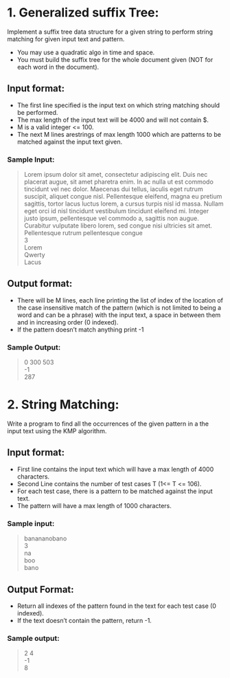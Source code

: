 # 1. Generalized suffix Tree:
Implement a suffix tree data structure for a given string to perform string matching for given input text and pattern.
- You may use a quadratic algo in time and space.
- You must build the suffix tree for the whole document given (NOT for each word in the document).
## Input format:
- The first line specified is the input text on which string matching should be performed.
- The max length of the input text will be 4000 and will not contain $.
- M is a valid integer <= 100.
- The next M lines arestrings of max length 1000 which are patterns to be matched against the input text given.
### Sample Input:
> Lorem ipsum dolor sit amet, consectetur adipiscing elit. Duis nec placerat augue, sit amet pharetra enim. In ac nulla ut est commodo tincidunt vel nec dolor. Maecenas dui tellus, iaculis eget rutrum suscipit, aliquet congue nisl. Pellentesque eleifend, magna eu pretium sagittis, tortor lacus luctus lorem, a cursus turpis nisl id massa. Nullam eget orci id nisl tincidunt vestibulum tincidunt eleifend mi. Integer justo ipsum, pellentesque vel commodo a, sagittis non augue. Curabitur vulputate libero lorem, sed congue nisi ultricies sit amet. Pellentesque rutrum pellentesque congue  
> 3  
> Lorem  
> Qwerty  
> Lacus
## Output format:
- There will be M lines, each line printing the list of index of the location of the case insensitive match of the pattern (which is not limited to being a word and can be a phrase) with the input text, a space in between them and in increasing order (0 indexed).
- If the pattern doesn’t match anything print -1
### Sample Output:
> 0 300 503  
> -1  
> 287
# 2. String Matching: 
Write a program to find all the occurrences of the given pattern in a the input text using the KMP algorithm.
## Input format:
- First line contains the input text which will have a max length of 4000 characters.
- Second Line contains the number of test cases T (1<= T <= 106).
- For each test case, there is a pattern to be matched against the input text.
- The pattern will have a max length of 1000 characters.
### Sample input:
> banananobano  
> 3  
> na  
> boo  
> bano
## Output Format:
- Return all indexes of the pattern found in the text for each test case (0 indexed).
- If the text doesn’t contain the pattern, return -1.
### Sample output:
> 2 4  
> -1  
> 8